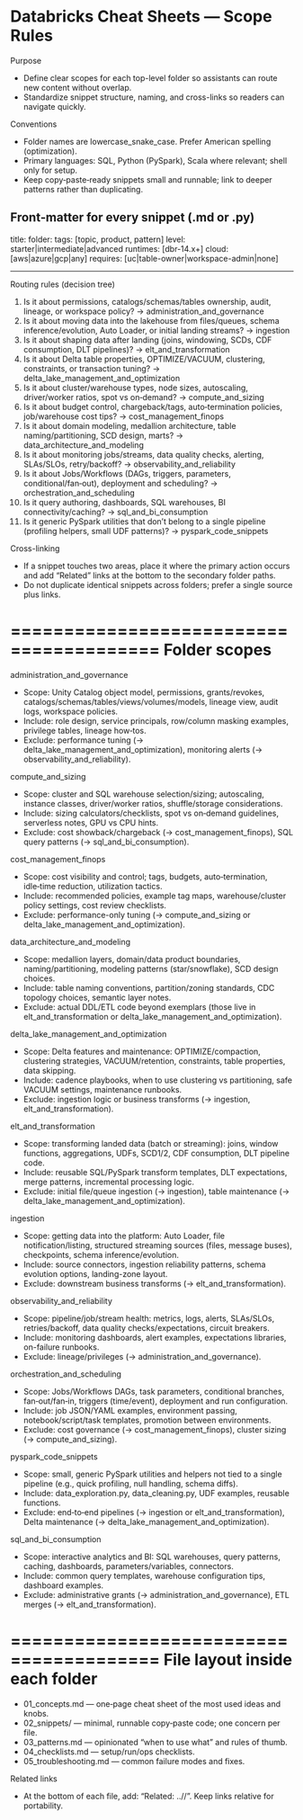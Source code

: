 # Databricks Cheat Sheets — Scope Rules

Purpose

- Define clear scopes for each top-level folder so assistants can route new content without overlap.
- Standardize snippet structure, naming, and cross-links so readers can navigate quickly.

Conventions

- Folder names are lowercase_snake_case. Prefer American spelling (optimization).
- Primary languages: SQL, Python (PySpark), Scala where relevant; shell only for setup.
- Keep copy‑paste‑ready snippets small and runnable; link to deeper patterns rather than duplicating.

## Front‑matter for every snippet (.md or .py)

title: <short-actionable-title>
folder: <one-of-the-folders-below>
tags: [topic, product, pattern]
level: starter|intermediate|advanced
runtimes: [dbr-14.x+]
cloud: [aws|azure|gcp|any]
requires: [uc|table-owner|workspace-admin|none]

---

Routing rules (decision tree)

1. Is it about permissions, catalogs/schemas/tables ownership, audit, lineage, or workspace policy? → administration_and_governance
2. Is it about moving data into the lakehouse from files/queues, schema inference/evolution, Auto Loader, or initial landing streams? → ingestion
3. Is it about shaping data after landing (joins, windowing, SCDs, CDF consumption, DLT pipelines)? → elt_and_transformation
4. Is it about Delta table properties, OPTIMIZE/VACUUM, clustering, constraints, or transaction tuning? → delta_lake_management_and_optimization
5. Is it about cluster/warehouse types, node sizes, autoscaling, driver/worker ratios, spot vs on‑demand? → compute_and_sizing
6. Is it about budget control, chargeback/tags, auto‑termination policies, job/warehouse cost tips? → cost_management_finops
7. Is it about domain modeling, medallion architecture, table naming/partitioning, SCD design, marts? → data_architecture_and_modeling
8. Is it about monitoring jobs/streams, data quality checks, alerting, SLAs/SLOs, retry/backoff? → observability_and_reliability
9. Is it about Jobs/Workflows (DAGs, triggers, parameters, conditional/fan‑out), deployment and scheduling? → orchestration_and_scheduling
10. Is it query authoring, dashboards, SQL warehouses, BI connectivity/caching? → sql_and_bi_consumption
11. Is it generic PySpark utilities that don’t belong to a single pipeline (profiling helpers, small UDF patterns)? → pyspark_code_snippets

Cross-linking

- If a snippet touches two areas, place it where the primary action occurs and add “Related” links at the bottom to the secondary folder paths.
- Do not duplicate identical snippets across folders; prefer a single source plus links.

========================================
Folder scopes
========================================

administration_and_governance

- Scope: Unity Catalog object model, permissions, grants/revokes, catalogs/schemas/tables/views/volumes/models, lineage view, audit logs, workspace policies.
- Include: role design, service principals, row/column masking examples, privilege tables, lineage how‑tos.
- Exclude: performance tuning (→ delta_lake_management_and_optimization), monitoring alerts (→ observability_and_reliability).

compute_and_sizing

- Scope: cluster and SQL warehouse selection/sizing; autoscaling, instance classes, driver/worker ratios, shuffle/storage considerations.
- Include: sizing calculators/checklists, spot vs on‑demand guidelines, serverless notes, GPU vs CPU hints.
- Exclude: cost showback/chargeback (→ cost_management_finops), SQL query patterns (→ sql_and_bi_consumption).

cost_management_finops

- Scope: cost visibility and control; tags, budgets, auto‑termination, idle‑time reduction, utilization tactics.
- Include: recommended policies, example tag maps, warehouse/cluster policy settings, cost review checklists.
- Exclude: performance-only tuning (→ compute_and_sizing or delta_lake_management_and_optimization).

data_architecture_and_modeling

- Scope: medallion layers, domain/data product boundaries, naming/partitioning, modeling patterns (star/snowflake), SCD design choices.
- Include: table naming conventions, partition/zoning standards, CDC topology choices, semantic layer notes.
- Exclude: actual DDL/ETL code beyond exemplars (those live in elt_and_transformation or delta_lake_management_and_optimization).

delta_lake_management_and_optimization

- Scope: Delta features and maintenance: OPTIMIZE/compaction, clustering strategies, VACUUM/retention, constraints, table properties, data skipping.
- Include: cadence playbooks, when to use clustering vs partitioning, safe VACUUM settings, maintenance runbooks.
- Exclude: ingestion logic or business transforms (→ ingestion, elt_and_transformation).

elt_and_transformation

- Scope: transforming landed data (batch or streaming): joins, window functions, aggregations, UDFs, SCD1/2, CDF consumption, DLT pipeline code.
- Include: reusable SQL/PySpark transform templates, DLT expectations, merge patterns, incremental processing logic.
- Exclude: initial file/queue ingestion (→ ingestion), table maintenance (→ delta_lake_management_and_optimization).

ingestion

- Scope: getting data into the platform: Auto Loader, file notification/listing, structured streaming sources (files, message buses), checkpoints, schema inference/evolution.
- Include: source connectors, ingestion reliability patterns, schema evolution options, landing-zone layout.
- Exclude: downstream business transforms (→ elt_and_transformation).

observability_and_reliability

- Scope: pipeline/job/stream health: metrics, logs, alerts, SLAs/SLOs, retries/backoff, data quality checks/expectations, circuit breakers.
- Include: monitoring dashboards, alert examples, expectations libraries, on-failure runbooks.
- Exclude: lineage/privileges (→ administration_and_governance).

orchestration_and_scheduling

- Scope: Jobs/Workflows DAGs, task parameters, conditional branches, fan‑out/fan‑in, triggers (time/event), deployment and run configuration.
- Include: job JSON/YAML examples, environment passing, notebook/script/task templates, promotion between environments.
- Exclude: cost governance (→ cost_management_finops), cluster sizing (→ compute_and_sizing).

pyspark_code_snippets

- Scope: small, generic PySpark utilities and helpers not tied to a single pipeline (e.g., quick profiling, null handling, schema diffs).
- Include: data_exploration.py, data_cleaning.py, UDF examples, reusable functions.
- Exclude: end‑to‑end pipelines (→ ingestion or elt_and_transformation), Delta maintenance (→ delta_lake_management_and_optimization).

sql_and_bi_consumption

- Scope: interactive analytics and BI: SQL warehouses, query patterns, caching, dashboards, parameters/variables, connectors.
- Include: common query templates, warehouse configuration tips, dashboard examples.
- Exclude: administrative grants (→ administration_and_governance), ETL merges (→ elt_and_transformation).

========================================
File layout inside each folder
========================================

- 01_concepts.md — one‑page cheat sheet of the most used ideas and knobs.
- 02_snippets/ — minimal, runnable copy‑paste code; one concern per file.
- 03_patterns.md — opinionated “when to use what” and rules of thumb.
- 04_checklists.md — setup/run/ops checklists.
- 05_troubleshooting.md — common failure modes and fixes.

Related links

- At the bottom of each file, add: “Related: ../<other-folder>/<file-or-folder>”. Keep links relative for portability.
